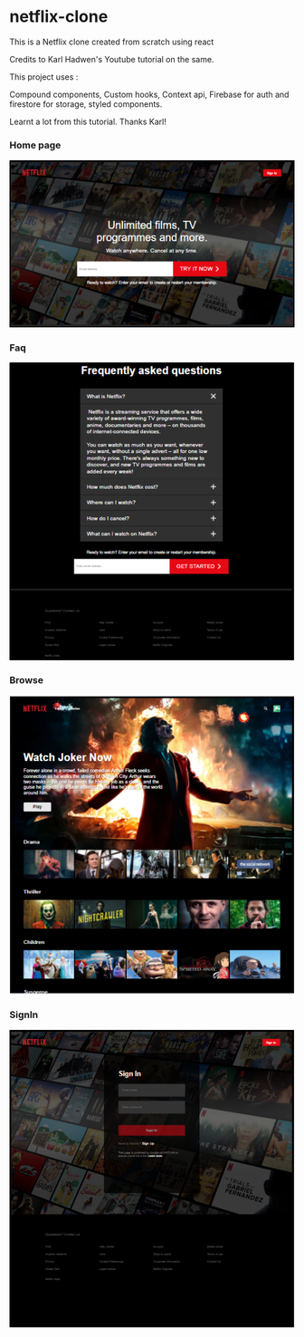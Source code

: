 # netflix-clone

This is a Netflix clone created from scratch using react

Credits to Karl Hadwen's Youtube tutorial on the same.

This project uses : 

Compound components, Custom hooks, Context api, Firebase for auth and firestore for storage, styled components.

Learnt a lot from this tutorial. Thanks Karl!

### Home page
![Home page](netflix/HomeTop.PNG)

### Faq
![Faq](netflix/HomeBottom.PNG)

### Browse
![Browse](netflix/BrowsePage.PNG)

### SignIn
![SignIn](netflix/SignIn.PNG)
